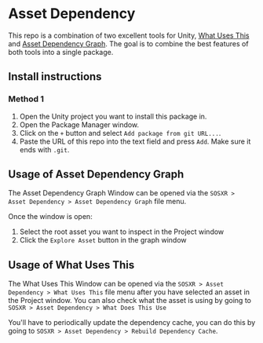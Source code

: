 # Asset Dependency

This repo is a combination of two excellent tools for Unity, [What Uses This](https://github.com/Facepunch/WhatUsesThis) and [Asset Dependency Graph](https://github.com/Unity-Harry/Unity-AssetDependencyGraph). The goal is to combine the best features of both tools into a single package.


## Install instructions
### Method 1
1. Open the Unity project you want to install this package in.
2. Open the Package Manager window.
3. Click on the `+` button and select `Add package from git URL...`.
4. Paste the URL of this repo into the text field and press `Add`. Make sure it ends with `.git`.


## Usage of Asset Dependency Graph

The Asset Dependency Graph Window can be opened via the `SOSXR > Asset Dependency > Asset Dependency Graph` file menu.

Once the window is open:
1. Select the root asset you want to inspect in the Project window
2. Click the `Explore Asset` button in the graph window


## Usage of What Uses This
The What Uses This Window can be opened via the `SOSXR > Asset Dependency > What Uses This` file menu after you have selected an asset in the Project window. You can also check what the asset is using by going to `SOSXR > Asset Dependency > What Does This Use`

You'll have to periodically update the dependency cache, you can do this by going to `SOSXR > Asset Dependency > Rebuild Dependency Cache`.

